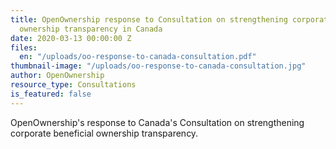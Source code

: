 ```yaml
---
title: OpenOwnership response to Consultation on strengthening corporate beneficial
  ownership transparency in Canada
date: 2020-03-13 00:00:00 Z
files:
  en: "/uploads/oo-response-to-canada-consultation.pdf"
thumbnail-image: "/uploads/oo-response-to-canada-consultation.jpg"
author: OpenOwnership
resource_type: Consultations
is_featured: false
---
```


OpenOwnership's response to Canada's Consultation on strengthening corporate beneficial ownership transparency.
